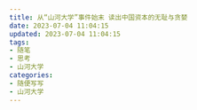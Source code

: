 ```yaml
---
title: 从“山河大学”事件始末 读出中国资本的无耻与贪婪
date: 2023-07-04 11:04:15
updated: 2023-07-04 11:04:15
tags:
- 随笔
- 思考
- 山河大学
categories: 
- 随便写写
- 山河大学
---
```

